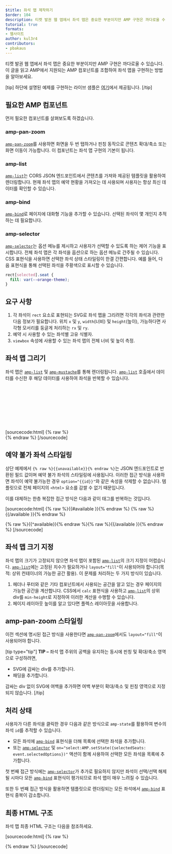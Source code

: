 ```yaml
---
$title: 좌석 맵 제작하기
$order: 104
description: 티켓 발권 웹 앱에서 좌석 맵은 중요한 부분이지만 AMP 구현은 까다로울 수 있습니다. 이 글을 읽고 AMP에서 좌석 맵을 구현하는 방법을 알아보세요.
tutorial: true
formats:
- 웹사이트
author: kul3r4
contributors:
- pbakaus
---
```


티켓 발권 웹 앱에서 좌석 맵은 중요한 부분이지만 AMP 구현은 까다로울 수 있습니다. 이 글을 읽고 AMP에서 지원되는 AMP 컴포넌트를 조합하여 좌석 맵을 구현하는 방법을 알아보세요.

[tip] 하단에 설명된 예제를 구현하는 라이브 샘플은 [여기](../../../documentation/examples/documentation/SeatMap.html)에서 제공됩니다. [/tip]

## 필요한 AMP 컴포넌트

먼저 필요한 컴포넌트를 살펴보도록 하겠습니다.

### amp-pan-zoom

[`amp-pan-zoom`](../../../documentation/components/reference/amp-pan-zoom.md)를 사용하면 화면을 두 번 탭하거나 핀칭 동작으로 콘텐츠 확대/축소 또는 화면 이동이 가능합니다. 이 컴포넌트는 좌석 맵 구현의 기본이 됩니다.

### amp-list

[`amp-list`](../../../documentation/components/reference/amp-list.md)는 CORS JSON 엔드포인트에서 콘텐츠를 가져와 제공된 템플릿을 활용하여 렌더링합니다. 현재 좌석 맵의 예약 현황을 가져오는 데 사용되며 사용자는 항상 최신 데이터를 확인할 수 있습니다.

### amp-bind

[`amp-bind`](../../../documentation/components/reference/amp-bind.md)로 페이지에 대화형 기능을 추가할 수 있습니다. 선택된 좌석이 몇 개인지 추적하는 데 필요합니다.

### amp-selector

[`amp-selector`](../../../documentation/components/reference/amp-selector.md)는 옵션 메뉴를 제시하고 사용자가 선택할 수 있도록 하는 제어 기능을 표시합니다. 전체 좌석 맵은 각 좌석을 옵션으로 하는 옵션 메뉴로 간주될 수 있습니다. CSS 표현식을 사용하면 선택한 좌석 상태 스타일링이 한결 간편합니다. 예를 들어, 다음 표현식을 통해 선택된 좌석을 주황색으로 표시할 수 있습니다.

```css
rect[selected].seat {
  fill: var(--orange-theme);
}
```

## 요구 사항

1. 각 좌석이 `rect` 요소로 표현되는 SVG로 좌석 맵을 그리려면 각각의 좌석과 관련한 다음 정보가 필요합니다. 위치 `x` 및 `y`, `width`(너비) 및 `height`(높이), 가능하다면 사각형 모서리를 둥글게 처리하는 `rx` 및 `ry`.
2. 예약 시 사용할 수 있는 좌석별 고유 식별자.
3. `viewbox` 속성에 사용할 수 있는 좌석 맵의 전체 너비 및 높이 측정.

## 좌석 맵 그리기

좌석 맵은 [`amp-list`](../../../documentation/components/reference/amp-list.md) 및 [`amp-mustache`](../../../documentation/components/reference/amp-mustache.md)를 통해 렌더링됩니다. [`amp-list`](../../../documentation/components/reference/amp-list.md) 호출에서 데이터를 수신한 후 해당 데이터를 사용하여 좌석을 반복할 수 있습니다.

[sourcecode:html] {% raw %}<svg preserveaspectratio="xMidYMin slice" viewbox="0 0 {{width}} {{height}}"> {{#seats}} <rect option="{{id}}" role="button" tabindex="0" class="seat {{unavailable}}" x="{{x}}" y="{{y}}" width="{{width}}" height="{{height}}" rx="{{rx}}" ry="{{ry}}"></rect> {{/seats}} </svg>{% endraw %} [/sourcecode]

## 예약 불가 좌석 스타일링

상단 예제에서 `{% raw %}{{unavailable}}{% endraw %}`는 JSON 엔드포인트로 반환된 필드 값이며 예약 불가 좌석의 스타일링에 사용됩니다. 이러한 접근 방식을 사용하면 좌석이 예약 불가능한 경우 `option="{{id}}"`와 같은 속성을 삭제할 수 없습니다. 템플릿으로 전체 페이지의 `<html>` 요소를 감쌀 수 없기 때문입니다.

이를 대체하는 한층 복잡한 접근 방식은 다음과 같이 태그를 반복하는 것입니다.

[sourcecode:html] {% raw %}{{#available }}{% endraw %} <rect option="{{id}}" role="button" tabindex="0" class="seat" x="{{x}}" y="{{y}}" width="{{width}}" height="{{height}}" rx="{{rx}}" ry="{{ry}}"></rect>{% raw %}{{/available }}{% endraw %}

{% raw %}{{^available}}{% endraw %}<rect role="button" tabindex="0" class="seat unavailable" x="{{x}}" y="{{y}}" width="{{width}}" height="{{height}}" rx="{{rx}}" ry="{{ry}}"></rect>{% raw %}{{/available }}{% endraw %} [/sourcecode]

## 좌석 맵 크기 지정

좌석 맵의 크기가 고정되지 않으면 좌석 맵이 포함된 [`amp-list`](../../../documentation/components/reference/amp-list.md)의 크기 지정이 어렵습니다. [`amp-list`](../../../documentation/components/reference/amp-list.md)에는 고정된 치수가 필요하거나 `layout="fill"`이 사용되어야 합니다(목적: 상위 컨테이너의 가능한 공간 활용). 이 문제를 처리하는 두 가지 방식이 있습니다.

1. 헤더나 푸터와 같은 기타 컴포넌트에서 사용되는 공간을 알고 있는 경우 페이지의 가능한 공간을 계산합니다. CSS에서 `calc` 표현식을 사용하고 [`amp-list`](../../../documentation/components/reference/amp-list.md)의 상위 div를 `min-height`로 지정하여 이러한 계산을 수행할 수 있습니다.
2. 페이지 레이아웃 높이를 알고 있다면 플렉스 레이아웃을 사용합니다.

## amp-pan-zoom 스타일링

이전 섹션에 명시된 접근 방식을 사용한다면 [`amp-pan-zoom`](../../../documentation/components/reference/amp-pan-zoom.md)에서도 `layout="fill"`이 사용되어야 합니다.

[tip type="tip"] **TIP –** 좌석 맵 주위의 공백을 유지하는 동시에 핀칭 및 확대/축소 영역으로 구성하려면,

- SVG에 감싸는 div를 추가합니다.
- 패딩을 추가합니다.

감싸는 div 없이 SVG에 여백을 추가하면 여백 부분이 확대/축소 및 핀칭 영역으로 지정되지 않습니다. [/tip]

## 처리 상태

사용자가 다른 좌석을 클릭한 경우 다음과 같은 방식으로 `amp-state`를 활용하여 변수의 좌석 `id`를 추적할 수 있습니다.

- 모든 좌석에 [`amp-bind`](../../../documentation/components/reference/amp-bind.md) 표현식을 더해 목록에 선택한 좌석을 추가합니다.
- 또는 [`amp-selector`](../../../documentation/components/reference/amp-selector.md) 및 `on="select:AMP.setState({selectedSeats: event.selectedOptions})"` 액션이 함께 사용하여 선택한 모든 좌석을 목록에 추가합니다.

첫 번째 접근 방식에는 [`amp-selector`](../../../documentation/components/reference/amp-selector.md)가 추가로 필요하지 않지만 좌석이 선택/선택 해제될 시마다 모든 [`amp-bind`](../../../documentation/components/reference/amp-bind.md) 표현식이 평가되므로 좌석 맵이 매우 느려질 수 있습니다.

또한 두 번째 접근 방식을 활용하면 템플릿으로 렌더링되는 모든 좌석에서 [`amp-bind`](../../../documentation/components/reference/amp-bind.md) 표현식 중복이 감소합니다.

## 최종 HTML 구조

좌석 맵 최종 HTML 구조는 다음을 참조하세요.

[sourcecode:html] {% raw %}

<div class="seatmap-container">
<amp-list layout="fill" src="/json/seats.json" binding="no" items="." single-item noloading>
<template type="amp-mustache">
<amp-pan-zoom layout="fill" class="seatmap">
<amp-selector multiple on="select:AMP.setState({
selectedSeats: event.selectedOptions
})" layout="fill">
<div class="svg-container">
<svg preserveaspectratio="xMidYMin slice" viewbox="0 0 {{width}} {{height}}"> {{#seats}} <rect option="{{id}}" role="button" tabindex="0" class="seat {{unavailable}}" x="{{x}}" y="{{y}}" width="{{width}}" height="{{height}}" rx="{{rx}}" ry="{{ry}}"></rect> {{/seats}} </svg>
</div>
</amp-selector>
</amp-pan-zoom>
</template>
</amp-list>
<div>{% endraw %} [/sourcecode]</div>
</div>
